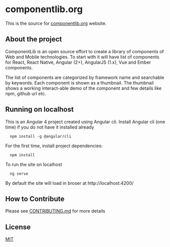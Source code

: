 # componentlib.org
This is the source for [componentlib.org](http://www.componentlib.org) website.

## About the project
ComponentLib is an open source effort to create a library of components of Web and Mobile technologies. To start with it will have list of components for React, React Native, Angular (2+), AngularJS (1.x), Vue and Ember components.

The list of components are categorized by framework name and searchable by keywords. Each component is shown as a thumbnail. The thumbnail shows a working interact-able demo of the component and few details like npm, github url etc.
 
## Running on localhost
This is an Angular 4 project created using Angular cli. Install Angular cli (one time) if you do not have it installed already
```
  npm install -g @angular/cli
```

For the first time, install project dependencies:
```
  npm install
```

To run the site on localhost
```
  ng serve
```
By default the site will load in broser at http://localhost:4200/


## How to Contribute
Please see [CONTRIBUTING.md](./CONTRIBUTING.md) for more details 


## License
[MIT](./LICENSE)

